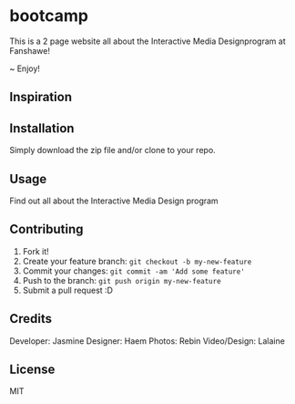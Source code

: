 # bootcamp

This is a 2 page website all about the Interactive Media Designprogram at Fanshawe!

~ Enjoy!

## Inspiration

## Installation

Simply download the zip file and/or clone to your repo.

## Usage

Find out all about the Interactive Media Design program

## Contributing

1. Fork it!
2. Create your feature branch: `git checkout -b my-new-feature`
3. Commit your changes: `git commit -am 'Add some feature'`
4. Push to the branch: `git push origin my-new-feature`
5. Submit a pull request :D

## Credits

Developer: Jasmine
Designer: Haem
Photos: Rebin
Video/Design: Lalaine

## License

MIT
